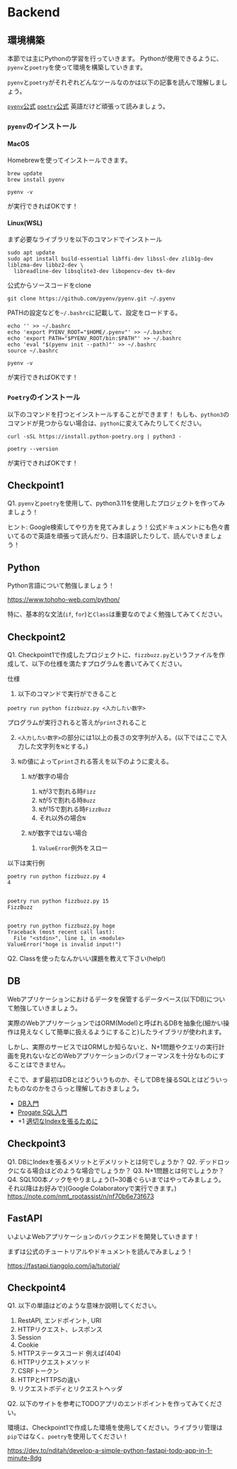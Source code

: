 # Backend

## 環境構築
本節では主にPythonの学習を行っていきます。
Pythonが使用できるように、`pyenv`と`poetry`を使って環境を構築していきます。

`pyenv`と`poetry`がそれぞれどんなツールなのかは以下の記事を読んで理解しましょう。

[`pyenv`公式](https://github.com/pyenv/pyenv) 
[`poetry`公式](https://python-poetry.org/) 
英語だけど頑張って読みましょう。

### `pyenv`のインストール

#### MacOS

Homebrewを使ってインストールできます。

```
brew update
brew install pyenv
```

```
pyenv -v 
```

が実行できればOKです！

#### Linux(WSL)

まず必要なライブラリを以下のコマンドでインストール

```
sudo apt update
sudo apt install build-essential libffi-dev libssl-dev zlib1g-dev liblzma-dev libbz2-dev \
  libreadline-dev libsqlite3-dev libopencv-dev tk-dev
```

公式からソースコードをclone

```
git clone https://github.com/pyenv/pyenv.git ~/.pyenv
```

PATHの設定などを`~/.bashrc`に記載して、設定をロードする。

```
echo '' >> ~/.bashrc
echo 'export PYENV_ROOT="$HOME/.pyenv"' >> ~/.bashrc
echo 'export PATH="$PYENV_ROOT/bin:$PATH"' >> ~/.bashrc
echo 'eval "$(pyenv init --path)"' >> ~/.bashrc
source ~/.bashrc
```


```
pyenv -v 
```

が実行できればOKです！

### `Poetry`のインストール

以下のコマンドを打つとインストールすることができます！
もしも、`python3`のコマンドが見つからない場合は、`python`に変えてみたりしてください。

```
curl -sSL https://install.python-poetry.org | python3 -
```

```
poetry --version
```
が実行できればOKです！

## Checkpoint1

Q1. `pyenv`と`poetry`を使用して、python3.11を使用したプロジェクトを作ってみましょう！

ヒント: Google検索してやり方を見てみましょう！公式ドキュメントにも色々書いてるので英語を頑張って読んだり、日本語訳したりして、読んでいきましょう！

## Python

Python言語について勉強しましょう！

https://www.tohoho-web.com/python/

特に、基本的な文法(`if`, `for`)と`Class`は重要なのでよく勉強してみてください。

## Checkpoint2

Q1. Checkpoint1で作成したプロジェクトに、`fizzbuzz.py`というファイルを作成して、以下の仕様を満たすプログラムを書いてみてください。

仕様

1. 以下のコマンドで実行ができること

```
poetry run python fizzbuzz.py <入力したい数字>
```

プログラムが実行されると答えが`print`されること

2. `<入力したい数字>`の部分には1以上の長さの文字列が入る。(以下ではここで入力した文字列を`N`とする。)
3. `N`の値によって`print`される答えを以下のように変える。

    1. `N`が数字の場合

        1. `N`が3で割れる時`Fizz`
        2. `N`が5で割れる時`Buzz`
        3. `N`が15で割れる時`FizzBuzz`
        4. それ以外の場合`N`

    2. `N`が数字ではない場合

        1. `ValueError`例外をスロー


以下は実行例

```
poetry run python fizzbuzz.py 4
4


poetry run python fizzbuzz.py 15
FizzBuzz


poetry run python fizzbuzz.py hoge
Traceback (most recent call last):
  File "<stdin>", line 1, in <module>
ValueError("hoge is invalid input!")
```

Q2. Classを使ったなんかいい課題を教えて下さい(help!)


## DB
Webアプリケーションにおけるデータを保管するデータベース(以下DB)について勉強していきましょう。

実際のWebアプリケーションではORM(Model)と呼ばれるDBを抽象化(細かい操作は見えなくして簡単に扱えるようにすること)したライブラリが使われます。

しかし、実際のサービスではORMしか知らないと、N+1問題やクエリの実行計画を見れないなどのWebアプリケーションのパフォーマンスを十分なものにすることはできません。

そこで、まず最初はDBとはどういうものか、そしてDBを操るSQLとはどういったものなのかをさらっと理解しておきましょう。

- [DB入門](http://www.isc.meiji.ac.jp/~ri03037/ICTdb1/step01.html)
- [Progate SQL入門](https://prog-8.com/courses/sql)
- +1 [適切なIndexを張るために](https://qiita.com/kodai-saito/items/541e4fe46c2d3edc9634)

## Checkpoint3

Q1. DBにIndexを張るメリットとデメリットとは何でしょうか？
Q2. デッドロックになる場合はどのような場合でしょうか？
Q3. N+1問題とは何でしょうか？
Q4. SQL100本ノックをやりましょう(1~30番ぐらいまではやってみましょう。それ以降はお好みで)(Google Colaboratoryで実行できます。)
https://note.com/nmt_rootassist/n/nf70b6e73f673

## FastAPI

いよいよWebアプリケーションのバックエンドを開発していきます！

まずは公式のチュートリアルやドキュメントを読んでみましょう！

https://fastapi.tiangolo.com/ja/tutorial/

## Checkpoint4

Q1. 以下の単語はどのような意味か説明してください。

1. RestAPI, エンドポイント, URI
3. HTTPリクエスト、レスポンス
4. Session
5. Cookie
6. HTTPステータスコード 例えば(404)
7. HTTPリクエストメソッド
8. CSRFトークン
9. HTTPとHTTPSの違い
10. リクエストボディとリクエストヘッダ

Q2. 以下のサイトを参考にTODOアプリのエンドポイントを作ってみてください。

環境は、Checkpoint1で作成した環境を使用してください。ライブラリ管理は`pip`ではなく、`poetry`を使用してください！

https://dev.to/nditah/develop-a-simple-python-fastapi-todo-app-in-1-minute-8dg


